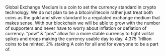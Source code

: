 Global Exchange Medium is a coin to set the currency standard in crypto technology. We do not plan to be a bitcoin/litecoin rather just treat both coins as the gold and silver standard to a regulated exchange medium that makes sense.
With our blockchain we will be able to grow with the number of supporters and never have to worry about inflation or deflation of currency.
"pow" & "pos" allow for a more stable currency to fight volital spikes and drops making the currency usable day to day.
4.375 Trillion coins to be minted.
2% staking 
A coin for all and for everyone to be a part of.
